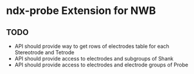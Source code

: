 # ndx-probe Extension for NWB

## TODO
- API should provide way to get rows of electrodes table for each Stereotrode and Tetrode
- API should provide access to electrodes and subgroups of Shank
- API should provide access to electrodes and electrode groups of Probe
